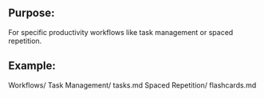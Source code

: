 
## Purpose: 
For specific productivity workflows like task management or spaced repetition.

## Example:

Workflows/
  Task Management/
    tasks.md
  Spaced Repetition/
    flashcards.md


